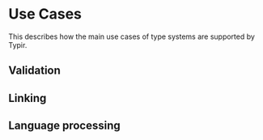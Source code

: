 # Use Cases

This describes how the main use cases of type systems are supported by Typir.

## Validation

## Linking

## Language processing

